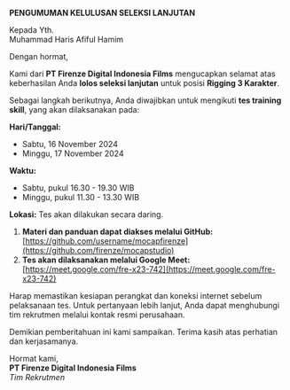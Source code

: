 **PENGUMUMAN KELULUSAN SELEKSI LANJUTAN**  

Kepada Yth.  
Muhammad Haris Afiful Hamim  

Dengan hormat,  

Kami dari **PT Firenze Digital Indonesia Films** mengucapkan selamat atas keberhasilan Anda **lolos seleksi lanjutan** untuk posisi **Rigging 3 Karakter**.  

Sebagai langkah berikutnya, Anda diwajibkan untuk mengikuti **tes training skill**, yang akan dilaksanakan pada:  

**Hari/Tanggal:**  
- Sabtu, 16 November 2024  
- Minggu, 17 November 2024  

**Waktu:**  
- Sabtu, pukul 16.30 - 19.30 WIB  
- Minggu, pukul 11.30 - 13.30 WIB  

**Lokasi:** Tes akan dilakukan secara daring.  
1. **Materi dan panduan dapat diakses melalui GitHub:**  
   [https://github.com/username/mocapfirenze](https://github.com/firenze/mocapstudio)  
2. **Tes akan dilaksanakan melalui Google Meet:**  
   [https://meet.google.com/fre-x23-742](https://meet.google.com/fre-x23-742)  

Harap memastikan kesiapan perangkat dan koneksi internet sebelum pelaksanaan tes. Untuk pertanyaan lebih lanjut, Anda dapat menghubungi tim rekrutmen melalui kontak resmi perusahaan.  

Demikian pemberitahuan ini kami sampaikan. Terima kasih atas perhatian dan kerjasamanya.  

Hormat kami,  
**PT Firenze Digital Indonesia Films**  
_Tim Rekrutmen_  
